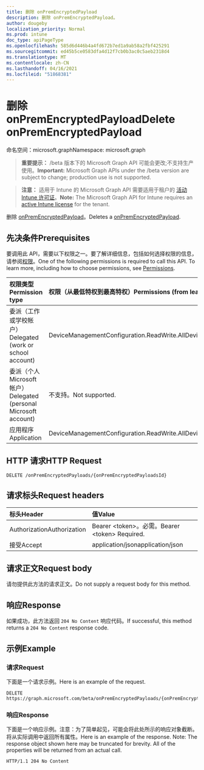 ```yaml
---
title: 删除 onPremEncryptedPayload
description: 删除 onPremEncryptedPayload。
author: dougeby
localization_priority: Normal
ms.prod: intune
doc_type: apiPageType
ms.openlocfilehash: 585d6d446b4a4fd672b7ed1a9ab58a2fbf425291
ms.sourcegitcommit: ed45b5ce0583dfa4d12f7cb0b3ac0c5aeb2318d4
ms.translationtype: MT
ms.contentlocale: zh-CN
ms.lasthandoff: 04/16/2021
ms.locfileid: "51868381"
---
```

# <a name="delete-onpremencryptedpayload"></a><span data-ttu-id="94c58-103">删除 onPremEncryptedPayload</span><span class="sxs-lookup"><span data-stu-id="94c58-103">Delete onPremEncryptedPayload</span></span>

<span data-ttu-id="94c58-104">命名空间：microsoft.graph</span><span class="sxs-lookup"><span data-stu-id="94c58-104">Namespace: microsoft.graph</span></span>

> <span data-ttu-id="94c58-105">**重要提示：** /beta 版本下的 Microsoft Graph API 可能会更改;不支持生产使用。</span><span class="sxs-lookup"><span data-stu-id="94c58-105">**Important:** Microsoft Graph APIs under the /beta version are subject to change; production use is not supported.</span></span>

> <span data-ttu-id="94c58-106">**注意：** 适用于 Intune 的 Microsoft Graph API 需要适用于租户的 [活动 Intune 许可证](https://go.microsoft.com/fwlink/?linkid=839381)。</span><span class="sxs-lookup"><span data-stu-id="94c58-106">**Note:** The Microsoft Graph API for Intune requires an [active Intune license](https://go.microsoft.com/fwlink/?linkid=839381) for the tenant.</span></span>

<span data-ttu-id="94c58-107">删除 [onPremEncryptedPayload](../resources/intune-raimportcerts-onpremencryptedpayload.md)。</span><span class="sxs-lookup"><span data-stu-id="94c58-107">Deletes a [onPremEncryptedPayload](../resources/intune-raimportcerts-onpremencryptedpayload.md).</span></span>

## <a name="prerequisites"></a><span data-ttu-id="94c58-108">先决条件</span><span class="sxs-lookup"><span data-stu-id="94c58-108">Prerequisites</span></span>
<span data-ttu-id="94c58-p101">要调用此 API，需要以下权限之一。要了解详细信息，包括如何选择权限的信息，请参阅[权限](/graph/permissions-reference)。</span><span class="sxs-lookup"><span data-stu-id="94c58-p101">One of the following permissions is required to call this API. To learn more, including how to choose permissions, see [Permissions](/graph/permissions-reference).</span></span>

|<span data-ttu-id="94c58-111">权限类型</span><span class="sxs-lookup"><span data-stu-id="94c58-111">Permission type</span></span>|<span data-ttu-id="94c58-112">权限（从最低特权到最高特权）</span><span class="sxs-lookup"><span data-stu-id="94c58-112">Permissions (from least to most privileged)</span></span>|
|:---|:---|
|<span data-ttu-id="94c58-113">委派（工作或学校帐户）</span><span class="sxs-lookup"><span data-stu-id="94c58-113">Delegated (work or school account)</span></span>|<span data-ttu-id="94c58-114">DeviceManagementConfiguration.ReadWrite.All</span><span class="sxs-lookup"><span data-stu-id="94c58-114">DeviceManagementConfiguration.ReadWrite.All</span></span>|
|<span data-ttu-id="94c58-115">委派（个人 Microsoft 帐户）</span><span class="sxs-lookup"><span data-stu-id="94c58-115">Delegated (personal Microsoft account)</span></span>|<span data-ttu-id="94c58-116">不支持。</span><span class="sxs-lookup"><span data-stu-id="94c58-116">Not supported.</span></span>|
|<span data-ttu-id="94c58-117">应用程序</span><span class="sxs-lookup"><span data-stu-id="94c58-117">Application</span></span>|<span data-ttu-id="94c58-118">DeviceManagementConfiguration.ReadWrite.All</span><span class="sxs-lookup"><span data-stu-id="94c58-118">DeviceManagementConfiguration.ReadWrite.All</span></span>|

## <a name="http-request"></a><span data-ttu-id="94c58-119">HTTP 请求</span><span class="sxs-lookup"><span data-stu-id="94c58-119">HTTP Request</span></span>
<!-- {
  "blockType": "ignored"
}
-->
``` http
DELETE /onPremEncryptedPayloads/{onPremEncryptedPayloadsId}
```

## <a name="request-headers"></a><span data-ttu-id="94c58-120">请求标头</span><span class="sxs-lookup"><span data-stu-id="94c58-120">Request headers</span></span>
|<span data-ttu-id="94c58-121">标头</span><span class="sxs-lookup"><span data-stu-id="94c58-121">Header</span></span>|<span data-ttu-id="94c58-122">值</span><span class="sxs-lookup"><span data-stu-id="94c58-122">Value</span></span>|
|:---|:---|
|<span data-ttu-id="94c58-123">Authorization</span><span class="sxs-lookup"><span data-stu-id="94c58-123">Authorization</span></span>|<span data-ttu-id="94c58-124">Bearer &lt;token&gt;。必需。</span><span class="sxs-lookup"><span data-stu-id="94c58-124">Bearer &lt;token&gt; Required.</span></span>|
|<span data-ttu-id="94c58-125">接受</span><span class="sxs-lookup"><span data-stu-id="94c58-125">Accept</span></span>|<span data-ttu-id="94c58-126">application/json</span><span class="sxs-lookup"><span data-stu-id="94c58-126">application/json</span></span>|

## <a name="request-body"></a><span data-ttu-id="94c58-127">请求正文</span><span class="sxs-lookup"><span data-stu-id="94c58-127">Request body</span></span>
<span data-ttu-id="94c58-128">请勿提供此方法的请求正文。</span><span class="sxs-lookup"><span data-stu-id="94c58-128">Do not supply a request body for this method.</span></span>

## <a name="response"></a><span data-ttu-id="94c58-129">响应</span><span class="sxs-lookup"><span data-stu-id="94c58-129">Response</span></span>
<span data-ttu-id="94c58-130">如果成功，此方法返回 `204 No Content` 响应代码。</span><span class="sxs-lookup"><span data-stu-id="94c58-130">If successful, this method returns a `204 No Content` response code.</span></span>

## <a name="example"></a><span data-ttu-id="94c58-131">示例</span><span class="sxs-lookup"><span data-stu-id="94c58-131">Example</span></span>

### <a name="request"></a><span data-ttu-id="94c58-132">请求</span><span class="sxs-lookup"><span data-stu-id="94c58-132">Request</span></span>
<span data-ttu-id="94c58-133">下面是一个请求示例。</span><span class="sxs-lookup"><span data-stu-id="94c58-133">Here is an example of the request.</span></span>
``` http
DELETE https://graph.microsoft.com/beta/onPremEncryptedPayloads/{onPremEncryptedPayloadsId}
```

### <a name="response"></a><span data-ttu-id="94c58-134">响应</span><span class="sxs-lookup"><span data-stu-id="94c58-134">Response</span></span>
<span data-ttu-id="94c58-p102">下面是一个响应示例。注意：为了简单起见，可能会将此处所示的响应对象截断。将从实际调用中返回所有属性。</span><span class="sxs-lookup"><span data-stu-id="94c58-p102">Here is an example of the response. Note: The response object shown here may be truncated for brevity. All of the properties will be returned from an actual call.</span></span>
``` http
HTTP/1.1 204 No Content
```




